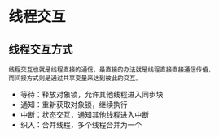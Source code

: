 # 线程交互

## 线程交互方式

```
线程交互也就是线程直接的通信，最直接的办法就是线程直接直接通信传值，
而间接方式则是通过共享变量来达到彼此的交互。
```

* 等待：释放对象锁，允许其他线程进入同步块
* 通知：重新获取对象锁，继续执行
* 中断：状态交互，通知其他线程进入中断
* 织入：合并线程，多个线程合并为一个


